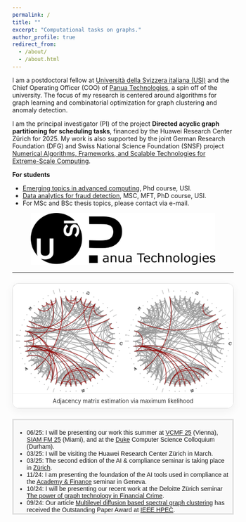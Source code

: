 ```yaml
---
permalink: /
title: ""
excerpt: "Computational tasks on graphs."
author_profile: true
redirect_from: 
  - /about/
  - /about.html
---
```


I am a postdoctoral fellow at [Università della Svizzera italiana (USI)](http://usi.to/vh8) and the Chief Operating Officer (COO) of [Panua Technologies](https://panua.ch/), a spin off of the university.
The focus of my research is centered around algorithms for graph learning and combinatorial optimization for graph clustering and anomaly detection. 

I am the principal investigator (PI) of the project **Directed acyclic graph partitioning for scheduling tasks**, financed by the Huawei Research Center Zürich for 2025. My work is 
also supported by the joint German Research Foundation (DFG) and Swiss National Science Foundation (SNSF)
project [Numerical Algorithms, Frameworks, and Scalable Technologies for Extreme-Scale Computing](https://data.snf.ch/grants/grant/204817).

**For students**
- [Emerging topics in advanced computing](https://search.usi.ch/en/courses/35275751/emerging-topics-in-advanced-computing), Phd course, USI.
- [Data analytics for fraud detection](https://search.usi.ch/en/courses/35275991/data-analytics-for-fraud-detection), MSC, MFT, PhD course, USI.
- For MSc and BSc thesis topics, please contact via e-mail.

<!-- This is my [cv](http://DmsPas.github.io/files/CV_DPasadakis.pdf) (updated February 2024). -->
<!-- I completed my Phd at USI in February 2023, under the supervision of [Olaf Schenk](https://search.usi.ch/en/people/9a52a2fdb8d3d26ec16fb1569b590909/schenk-olaf). Prior to that, I worked on fluid-structure interaction problems as part of my MSc thesis on [Computational Science](https://www.usi.ch/en/education/master/computational-science) at USI, and studied Physics at the [Aristotle University of Thessaloniki](https://www.physics.auth.gr/en/) and [TU Berlin](https://www.tu.berlin/en/naturwissenschaften).  -->

<p align="center">
<img src="/images/USI_Panua_Logo.png" width="420" alt="USI_logo_full"> 
</p>

*** 

<!-- ===================== Research Highlights Carousel ===================== -->
<div id="research-highlights" aria-label="Research highlights carousel" style="max-width:820px;margin:24px auto;">
  <h3 style="text-align:center;margin:0 0 12px 0;"></h3>

  <div class="rc-wrapper" role="region">
    <!-- Slides -->§
    <!-- Replace img src and links with your figures & paper links. Keep the same structure. -->
    <div class="rc-slide active">
      <a href="https://ieeexplore.ieee.org/document/10091452" target="_blank" rel="noopener">
        <img src="/images/SQUIC_fit_adj.png" alt="SQUIC_fit_adj" loading="lazy">
      </a>
      <div class="rc-caption">Adjacency matrix estimation via maximum likelihood</div>
    </div>

    <div class="rc-slide">
      <a href="https://arxiv.org/abs/2409.01834" target="_blank" rel="noopener">
        <img src="/images/NPR_graph_clust.png" alt="NPR_graph_clust" loading="lazy">
      </a>
      <div class="rc-caption">Nonlinear PageRank for local graph clusters</div>
    </div>

    <div class="rc-slide">
      <a href="https://ieeexplore.ieee.org/document/10091452" target="_blank" rel="noopener">
        <img src="/images/SQUIC_fit_adj.png" alt="SQUIC_fit_adj" loading="lazy">
      </a>
      <div class="rc-caption">Adjacency matrix estimation via maximum likelihood</div>
    </div>

    <!-- Prev / Next -->
    <button class="rc-nav rc-prev" aria-label="Previous slide">&#10094;</button>
    <button class="rc-nav rc-next" aria-label="Next slide">&#10095;</button>

    <!-- Dots -->
    <div class="rc-dots" role="tablist" aria-label="Slide selectors"></div>
  </div>
</div>

<style>
/* ---- Carousel styles (scoped by .rc-*) ---- */
.rc-wrapper {
  position: relative;
  aspect-ratio: 16 / 9;
  background: #f5f5f5;
  border: 1px solid #ddd;
  border-radius: 14px;
  overflow: hidden;
  box-shadow: 0 6px 20px rgba(0,0,0,0.06);
}
.rc-slide {
  position: absolute;
  inset: 0;
  opacity: 0;
  transition: opacity .6s ease;
  display: flex;
  align-items: center;
  justify-content: center;
  background: #fff;
}
.rc-slide.active { opacity: 1; }
.rc-slide img {
  max-width: 100%;
  max-height: 100%;
  object-fit: contain;
  display: block;
  user-select: none;
  -webkit-user-drag: none;
}
.rc-caption {
  position: absolute;
  left: 0; right: 0; bottom: 0;
  padding: 8px 12px;
  font-size: 13px;
  color: #333;
  background: rgba(255,255,255,0.88);
  border-top: 1px solid #eee;
  text-align: center;
}
.rc-nav {
  position: absolute;
  top: 50%;
  transform: translateY(-50%);
  background: rgba(255,255,255,0.9);
  border: 1px solid #ddd;
  border-radius: 999px;
  width: 36px; height: 36px;
  line-height: 36px;
  text-align: center;
  font-size: 20px;
  cursor: pointer;
  box-shadow: 0 2px 10px rgba(0,0,0,0.08);
}
.rc-nav:hover { background: #fff; }
.rc-prev { left: 10px; }
.rc-next { right: 10px; }
.rc-dots {
  position: absolute;
  bottom: 8px; left: 0; right: 0;
  display: flex; gap: 6px; justify-content: center; align-items: center;
}
.rc-dots button {
  width: 8px; height: 8px; border-radius: 50%;
  border: 1px solid #bbb; background: #fff; opacity: .7;
  cursor: pointer;
}
.rc-dots button.active { background: #333; border-color: #333; opacity: 1; }
@media (max-width: 560px) { .rc-caption { font-size: 12px; } }
</style>

<script>
(function(){
  // Basic, dependency-free carousel with auto-advance, dots, keyboard & swipe
  const root = document.currentScript.previousElementSibling.previousElementSibling; // <div id="research-highlights"> -> .rc-wrapper is inside
  const wrapper = root.querySelector('.rc-wrapper');
  const slides = Array.from(wrapper.querySelectorAll('.rc-slide'));
  const prevBtn = wrapper.querySelector('.rc-prev');
  const nextBtn = wrapper.querySelector('.rc-next');
  const dotsEl = wrapper.querySelector('.rc-dots');

  let index = 0, timer = null, hover = false;

  // Dots
  slides.forEach((_, i) => {
    const b = document.createElement('button');
    b.setAttribute('aria-label', 'Go to slide ' + (i+1));
    b.addEventListener('click', () => go(i, true));
    dotsEl.appendChild(b);
  });

  function setActive(i){
    slides.forEach((s,k)=> s.classList.toggle('active', k===i));
    dotsEl.querySelectorAll('button').forEach((d,k)=> d.classList.toggle('active', k===i));
  }

  function go(i, user=false){
    index = (i + slides.length) % slides.length;
    setActive(index);
    if (user) restart();
  }

  function next(){ go(index+1); }
  function prev(){ go(index-1); }

  function start(){
    stop();
    timer = setInterval(()=> { if(!hover) next(); }, 5000);
  }
  function stop(){ if(timer) clearInterval(timer); }
  function restart(){ start(); }

  // Events
  nextBtn.addEventListener('click', ()=> next());
  prevBtn.addEventListener('click', ()=> prev());

  wrapper.addEventListener('mouseenter', ()=> { hover = true; });
  wrapper.addEventListener('mouseleave', ()=> { hover = false; });

  // Keyboard
  wrapper.setAttribute('tabindex','0');
  wrapper.addEventListener('keydown', (e)=>{
    if(e.key === 'ArrowRight') next();
    if(e.key === 'ArrowLeft')  prev();
  });

  // Touch swipe
  let sx = 0, dx = 0;
  wrapper.addEventListener('touchstart', (e)=> { sx = e.touches[0].clientX; dx = 0; }, {passive:true});
  wrapper.addEventListener('touchmove', (e)=> { dx = e.touches[0].clientX - sx; }, {passive:true});
  wrapper.addEventListener('touchend', ()=> {
    if (Math.abs(dx) > 40) (dx < 0 ? next() : prev());
  });

  // Init
  setActive(0);
  start();
})();
</script>
<!-- =================== End Research Highlights Carousel =================== -->

<!-- <div style="text-align: center;">
  <h2>News</h2>
</div> -->

<div style="height: 200px; overflow-y: auto; background-color: #f9f9f9; padding: 6px; border: 3px solid #ddd; font-family: Arial, sans-serif; font-size: 14px;">
  <ul>
    <li>06/25: I will be presenting our work this summer at <a href="https://fam.tuwien.ac.at/events/vcmf2025/index.php" target="_blank">VCMF 25</a> (Vienna), <a href="https://meetings.siam.org/sess/dsp_programsess.cfm?SESSIONCODE=85240" target="_blank">SIAM FM 25</a> (Miami), and at the 
    <a href="https://cs.duke.edu/events/graph-learning-and-spectral-clustering-high-dimensional-data" target="_blank">Duke</a> Computer Science Colloquium (Durham).</li>
    <li>03/25: I will be visiting the Huawei Research Center Zürich in March.</li>
    <li>03/25: The second edition of the AI & compliance seminar is taking place in <a href="https://www.academyfinance.ch/artificial-intelligence-and-compliance-processes-2/" target="_blank">Zürich</a>.</li>
    <li>11/24: I am presenting the foundation of the AI tools used in compliance at the <a href="https://www.academyfinance.ch/artificial-intelligence-and-compliance-processes/" target="_blank">Academy & Finance</a> seminar in Geneva.</li>
    <li>10/24: I will be presenting our recent work at the Deloitte Zürich seminar <a href="https://mkto.deloitte.com/FY25-Q2-FA-EV-Graphaton-24-Zurich-CH_Registration-page-Social.html" target="_blank">The power of graph technology in Financial Crime</a>.</li>
    <li>09/24: Our article <a href="https://ieee-hpec.org/wp-content/uploads/2024/09/176.pdf" target="_blank">Multilevel diffusion based spectral graph clustering</a> has received the Outstanding Paper Award at <a href="https://ieee-hpec.org/" target="_blank">IEEE HPEC</a>.</li>
    <li>06/24: Our interview with Albert-Jan Yzelman at ACM PASC regarding high performance graph analytics is now available <a href="https://www.youtube.com/watch?v=wzn7zgDC4hs" target="_blank">online</a>.</li>
    <li>06/24: The poster accompanying our article <a href="https://ssl.lu.usi.ch/entityws/Allegati/3010824_638529309691881843.pdf" target="_blank">GAMLNet: a graph based framework for the detection of money laundering</a> has received the Best Poster Award at <a href="https://sds2024.ch/conference-program/" target="_blank">IEEE SDS24</a>.</li>
    <li>03/24: Our article <a href="https://dl.acm.org/doi/10.1145/3650108" target="_blank">Sparse Precision Matrix Estimation With SQUIC</a> is published in ACM Transactions on Mathematical Software.</li>
    <li>03/24: We are organizing the minisymposia "Learning and Clustering Tasks on Graphical Structures" at <a href="https://meetings.siam.org/sess/dsp_programsess.cfm?SESSIONCODE=78748" target="_blank">SIAM LA 24</a> in Paris, and "High Performance Graph Analytics" at <a href="https://pasc24.pasc-conference.org/program/minisymposia/" target="_blank">PASC 24</a> in Zürich.</li>
    <li>11/23: I have been awarded a <a href="https://ddsa.dk/" target="_blank">DDSA</a> grant to visit the <a href="https://vbn.aau.dk/en/organisations/institut-for-matematiske-fag" target="_blank">Department of Mathematical Science</a> of Aalborg University.</li>
    <li>09/23: Our article <a href="http://albert-jan.yzelman.net/PDFs/pasadakis23a-pp.pdf" target="_blank">Nonlinear spectral clustering with C++ GraphBLAS</a> has received the Outstanding Short Paper Award at <a href="https://ieee-hpec.org/index.php/ieee-hpec-2023-prelim-agenda/#4-P" target="_blank">IEEE HPEC</a>.</li>
    <li>04/23: Our article <a href="https://ieeexplore.ieee.org/document/10091452" target="_blank">Sparse Quadratic Approximation for Graph Learning</a> is published in IEEE Transactions on Pattern Analysis and Machine Intelligence.</li>
    <li>04/23: The Swiss National Science Foundation (SNSF) project <a href="https://search.usi.ch/projects/1036/balanced-graph-partition-refinement-using-the-graph-p-laplacian" target="_blank">Balanced Graph Partition Refinement Using the Graph p-Laplacian</a> that supported my Phd studies is now complete.</li>
    <li>03/23: I have successfully defended my Phd thesis entitled <a href="http://DmsPas.github.io/files/PhD_Thesis_Pasadakis_signed.pdf" target="_blank">Learning and clustering graphs from high dimensional data</a>.</li>
    <li>07/22: Chairing the <a href="https://pasc22.pasc-conference.org/program/schedule/index.html%3Fpost_type=page&p=11&sess=sess173.html" target="_blank">AP1B - ACM Papers Session 1B</a> in PASC'22.</li>
    <li>12/21: Our article <em>Multiway p-spectral graph cuts on Grassmann manifolds</em> was featured in the <a href="https://hpc.fau.de/files/2021/12/newsletter_nhr_december21.pdf" target="_blank">newsletter</a> of the National Centre for High Performance Computing of the University of Erlangen (NHR@FAU).</li>
  </ul>
</div>
